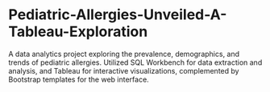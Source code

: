 # Pediatric-Allergies-Unveiled-A-Tableau-Exploration
A data analytics project exploring the prevalence, demographics, and trends of pediatric allergies. Utilized SQL Workbench for data extraction and analysis, and Tableau for interactive visualizations, complemented by Bootstrap templates for the web interface.
